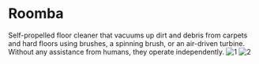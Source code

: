 # Roomba
  Self-propelled floor cleaner that vacuums up dirt and debris from carpets and hard floors using brushes, a spinning brush, or an air-driven turbine. Without any assistance from humans, they operate independently.
![1](https://github.com/Ibrahim-Elsayed1/Roomba/assets/110199261/3e3ebe5b-1dfe-4119-b7da-fd68f0521f3e)
![2](https://github.com/Ibrahim-Elsayed1/Roomba/assets/110199261/1ac91fc9-28b6-4d38-8253-d0539af7ec1a)

